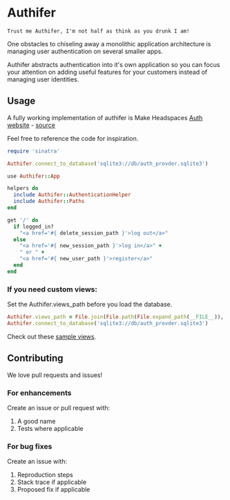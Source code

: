# Authifer

`Trust me Authifer, I'm not half as think as you drunk I am!`

One obstacles to chiseling away a monolithic application architecture is
managing user authentication on several smaller apps.

Authifer abstracts authentication into it's own application so you can focus
your attention on adding useful features for your customers instead of managing
user identities.

## Usage

A fully working implementation of authifer is Make Headspaces [Auth
website](http://authn.makeheadspace.com) -
[source](https://github.com/makeheadspace/authn.makeheadspace.com)

Feel free to reference the code for inspiration.


```ruby
require 'sinatra'

Authifer.connect_to_database('sqlite3://db/auth_provder.sqlite3')

use Authifer::App

helpers do
  include Authifer::AuthenticationHelper
  include Authifer::Paths
end

get '/' do
  if logged_in?
    "<a href='#{ delete_session_path }'>log out</a>"
  else
    "<a href='#{ new_session_path }'>log in</a>" +
    " or " +
    "<a href='#{ new_user_path }'>register</a>"
  end
end
```

### If you need custom views:
Set the Authifer.views\_path before you load the database.

```ruby
Authifer.views_path = File.join(File.path(File.expand_path(__FILE__)),'views', 'authifer')
Authifer.connect_to_database('sqlite3://db/auth_provder.sqlite3')
```

Check out these [sample views](./lib/authifer/views).

## Contributing

We love pull requests and issues!

### For enhancements

Create an issue or pull request with:

1. A good name
2. Tests where applicable

### For bug fixes

Create an issue with:

1. Reproduction steps
2. Stack trace if applicable
3. Proposed fix if applicable
